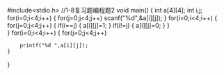 #include<stdio.h>
//1-8复习题编程题2 
void main()
{
    int a[4][4];
    int i,j;
    for(i=0;i<4;i++)
    {
    	for(j=0;j<4;j++)
    	scanf("%d",&a[i][j]); 
	}
	for(i=0;i<4;i++)
    {
		for(j=0;j<4;j++)
   		{
			if(i==j)
    		{
    			a[i][j]=1;
			}
    		if(i!=j)
    		{
    			a[i][j]=0;
			}
		}	
	}
	for(i=0;i<4;i++)
    {
    	for(j=0;j<4;j++)
    	
    	printf("%d ",a[i][j]); 
	}
}


